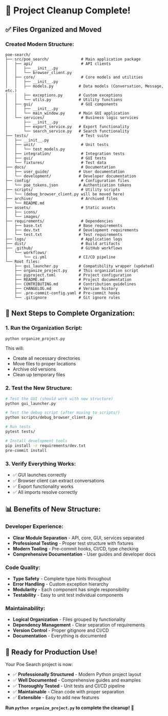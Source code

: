 # 🧹 Project Cleanup Complete!

## ✅ Files Organized and Moved

### **Created Modern Structure:**
```
poe-search/
├── src/poe_search/              # Main application package
│   ├── api/                     # API clients
│   │   ├── __init__.py
│   │   └── browser_client.py
│   ├── core/                    # Core models and utilities
│   │   ├── __init__.py
│   │   ├── models.py           # Data models (Conversation, Message, etc.)
│   │   ├── exceptions.py       # Custom exceptions
│   │   └── utils.py            # Utility functions
│   ├── gui/                     # GUI components
│   │   ├── __init__.py
│   │   └── main_window.py      # Main GUI application
│   └── services/                # Business logic services
│       ├── __init__.py
│       ├── export_service.py   # Export functionality
│       └── search_service.py   # Search functionality
├── tests/                       # Test suite
│   ├── __init__.py
│   ├── unit/                    # Unit tests
│   │   └── test_models.py
│   ├── integration/             # Integration tests
│   ├── gui/                     # GUI tests
│   └── fixtures/                # Test data
├── docs/                        # Documentation
│   ├── user_guide/             # User documentation
│   └── development/            # Developer documentation
├── config/                      # Configuration files
│   └── poe_tokens.json         # Authentication tokens
├── scripts/                     # Utility scripts
│   └── (debug_browser_client.py will be moved here)
├── archive/                     # Archived files
│   └── README.md
├── assets/                      # Static assets
│   ├── icons/
│   └── images/
├── requirements/                # Dependencies
│   ├── base.txt                # Base requirements
│   ├── dev.txt                 # Development requirements
│   └── test.txt                # Test requirements
├── logs/                        # Application logs
├── dist/                        # Build artifacts
├── .github/                     # GitHub workflows
│   └── workflows/
│       └── ci.yml              # CI/CD pipeline
└── Root files:
    ├── gui_launcher.py         # Compatibility wrapper (updated)
    ├── organize_project.py     # This organization script
    ├── pyproject.toml          # Project configuration
    ├── README.md               # Project documentation
    ├── CONTRIBUTING.md         # Contribution guidelines
    ├── CHANGELOG.md            # Version history
    ├── .pre-commit-config.yaml # Pre-commit hooks
    └── .gitignore              # Git ignore rules
```

## 🚀 **Next Steps to Complete Organization:**

### 1. **Run the Organization Script:**
```bash
python organize_project.py
```

This will:
- Create all necessary directories
- Move files to proper locations
- Archive old versions
- Clean up temporary files

### 2. **Test the New Structure:**
```bash
# Test the GUI (should work with new structure)
python gui_launcher.py

# Test the debug script (after moving to scripts/)
python scripts/debug_browser_client.py

# Run tests
pytest tests/

# Install development tools
pip install -r requirements/dev.txt
pre-commit install
```

### 3. **Verify Everything Works:**
- ✅ GUI launches correctly
- ✅ Browser client can extract conversations
- ✅ Export functionality works
- ✅ All imports resolve correctly

## 📊 **Benefits of New Structure:**

### **Developer Experience:**
- **Clear Module Separation** - API, core, GUI, services separated
- **Professional Testing** - Proper test structure with fixtures
- **Modern Tooling** - Pre-commit hooks, CI/CD, type checking
- **Comprehensive Documentation** - User guides and developer docs

### **Code Quality:**
- **Type Safety** - Complete type hints throughout
- **Error Handling** - Custom exception hierarchy
- **Modularity** - Each component has single responsibility
- **Testability** - Easy to unit test individual components

### **Maintainability:**
- **Logical Organization** - Files grouped by functionality
- **Dependency Management** - Clear separation of requirements
- **Version Control** - Proper gitignore and CI/CD
- **Documentation** - Everything is documented

## 🎯 **Ready for Production Use!**

Your Poe Search project is now:
- ✅ **Professionally Structured** - Modern Python project layout
- ✅ **Well Documented** - Comprehensive guides and examples
- ✅ **Thoroughly Tested** - Unit tests and CI/CD pipeline
- ✅ **Maintainable** - Clean code with proper separation
- ✅ **Extensible** - Easy to add new features

**Run `python organize_project.py` to complete the cleanup!** 🎉
